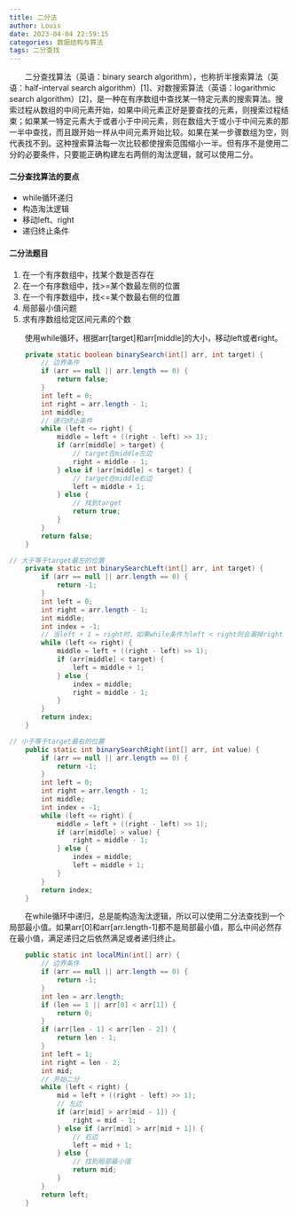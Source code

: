```yaml
---
title: 二分法
author: Louis
date: 2023-04-04 22:59:15
categories: 数据结构与算法
tags: 二分查找
---
```


&emsp;&emsp;二分查找算法（英语：binary search algorithm），也称折半搜索算法（英语：half-interval search algorithm）[1]、对数搜索算法（英语：logarithmic search algorithm）[2]，是一种在有序数组中查找某一特定元素的搜索算法。搜索过程从数组的中间元素开始，如果中间元素正好是要查找的元素，则搜索过程结束；如果某一特定元素大于或者小于中间元素，则在数组大于或小于中间元素的那一半中查找，而且跟开始一样从中间元素开始比较。如果在某一步骤数组为空，则代表找不到。这种搜索算法每一次比较都使搜索范围缩小一半。但有序不是使用二分的必要条件，只要能正确构建左右两侧的淘汰逻辑，就可以使用二分。

#### 二分查找算法的要点

- while循环递归
- 构造淘汰逻辑
- 移动left、right
- 递归终止条件

#### 二分法题目

1. 在一个有序数组中，找某个数是否存在
2. 在一个有序数组中，找>=某个数最左侧的位置
3. 在一个有序数组中，找<=某个数最右侧的位置
4. 局部最小值问题
5. 求有序数组给定区间元素的个数

&emsp;&emsp;使用while循环，根据arr[target]和arr[middle]的大小，移动left或者right。

```Java
    private static boolean binarySearch(int[] arr, int target) {
        // 边界条件
        if (arr == null || arr.length == 0) {
            return false;
        }
        int left = 0;
        int right = arr.length - 1;
        int middle;
        // 递归终止条件
        while (left <= right) {
            middle = left + ((right - left) >> 1);
            if (arr[middle] > target) {
                // target在middle左边
                right = middle - 1;
            } else if (arr[middle] < target) {
                // target在middle右边
                left = middle + 1;
            } else {
                // 找到target
                return true;
            }
        }
        return false;
    }

// 大于等于target最左的位置
    private static int binarySearchLeft(int[] arr, int target) {
        if (arr == null || arr.length == 0) {
            return -1;
        }
        int left = 0;
        int right = arr.length - 1;
        int middle;
        int index = -1;
        // 当left + 1 = right时，如果while条件为left < right则会漏掉right
        while (left <= right) {
            middle = left + ((right - left) >> 1);
            if (arr[middle] < target) {
                left = middle + 1;
            } else {
                index = middle;
                right = middle - 1;
            }
        }
        return index;
    }

// 小于等于target最右的位置
    public static int binarySearchRight(int[] arr, int value) {
        if (arr == null || arr.length == 0) {
            return -1;
        }
        int left = 0;
        int right = arr.length - 1;
        int middle;
        int index = -1;
        while (left <= right) {
            middle = left + ((right - left) >> 1);
            if (arr[middle] > value) {
                right = middle - 1;
            } else {
                index = middle;
                left = middle + 1;
            }
        }
        return index;
    }
```

&emsp;&emsp;在while循环中递归，总是能构造淘汰逻辑，所以可以使用二分法查找到一个局部最小值。如果arr[0]和arr[arr.length-1]都不是局部最小值，那么中间必然存在最小值，满足递归之后依然满足或者递归终止。

```Java
    public static int localMin(int[] arr) {
        // 边界条件
        if (arr == null || arr.length == 0) {
            return -1;
        }
        int len = arr.length;
        if (len == 1 || arr[0] < arr[1]) {
            return 0;
        }
        if (arr[len - 1] < arr[len - 2]) {
            return len - 1;
        }
        int left = 1;
        int right = len - 2;
        int mid;
        // 开始二分
        while (left < right) {
            mid = left + ((right - left) >> 1);
            // 左边
            if (arr[mid] > arr[mid - 1]) {
                right = mid - 1;
            } else if (arr[mid] > arr[mid + 1]) {
                // 右边
                left = mid + 1;
            } else {
                // 找到局部最小值
                return mid;
            }
        }
        return left;
    }
```
